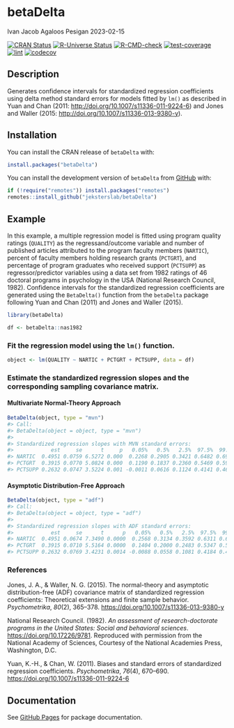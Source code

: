 betaDelta
================
Ivan Jacob Agaloos Pesigan
2023-02-15

<!-- README.md is generated from README.Rmd. Please edit that file -->
<!-- badges: start -->

[![CRAN
Status](https://www.r-pkg.org/badges/version/betaDelta)](https://cran.r-project.org/package=betaDelta)
[![R-Universe
Status](https://jeksterslab.r-universe.dev/badges/betaDelta)](https://jeksterslab.r-universe.dev)
[![R-CMD-check](https://github.com/jeksterslab/betaDelta/workflows/R-CMD-check/badge.svg)](https://github.com/jeksterslab/betaDelta/actions)
[![test-coverage](https://github.com/jeksterslab/betaDelta/actions/workflows/test-coverage.yaml/badge.svg)](https://github.com/jeksterslab/betaDelta/actions/workflows/test-coverage.yaml)
[![lint](https://github.com/jeksterslab/betaDelta/actions/workflows/lint.yaml/badge.svg)](https://github.com/jeksterslab/betaDelta/actions/workflows/lint.yaml)
[![codecov](https://codecov.io/gh/jeksterslab/betaDelta/branch/main/graph/badge.svg?token=KVLUET3DJ6)](https://codecov.io/gh/jeksterslab/betaDelta)
<!-- badges: end -->

## Description

Generates confidence intervals for standardized regression coefficients
using delta method standard errors for models fitted by `lm()` as
described in Yuan and Chan (2011:
<http://doi.org/10.1007/s11336-011-9224-6>) and Jones and Waller (2015:
<http://doi.org/10.1007/s11336-013-9380-y>).

## Installation

You can install the CRAN release of `betaDelta` with:

``` r
install.packages("betaDelta")
```

You can install the development version of `betaDelta` from
[GitHub](https://github.com/jeksterslab/betaDelta) with:

``` r
if (!require("remotes")) install.packages("remotes")
remotes::install_github("jeksterslab/betaDelta")
```

## Example

In this example, a multiple regression model is fitted using program
quality ratings (`QUALITY`) as the regressand/outcome variable and
number of published articles attributed to the program faculty members
(`NARTIC`), percent of faculty members holding research grants
(`PCTGRT`), and percentage of program graduates who received support
(`PCTSUPP`) as regressor/predictor variables using a data set from 1982
ratings of 46 doctoral programs in psychology in the USA (National
Research Council, 1982). Confidence intervals for the standardized
regression coefficients are generated using the `BetaDelta()` function
from the `betaDelta` package following Yuan and Chan (2011) and Jones
and Waller (2015).

``` r
library(betaDelta)
```

``` r
df <- betaDelta::nas1982
```

### Fit the regression model using the `lm()` function.

``` r
object <- lm(QUALITY ~ NARTIC + PCTGRT + PCTSUPP, data = df)
```

### Estimate the standardized regression slopes and the corresponding sampling covariance matrix.

#### Multivariate Normal-Theory Approach

``` r
BetaDelta(object, type = "mvn")
#> Call:
#> BetaDelta(object = object, type = "mvn")
#> 
#> Standardized regression slopes with MVN standard errors:
#>            est     se      t     p   0.05%   0.5%   2.5%  97.5%  99.5% 99.95%
#> NARTIC  0.4951 0.0759 6.5272 0.000  0.2268 0.2905 0.3421 0.6482 0.6998 0.7635
#> PCTGRT  0.3915 0.0770 5.0824 0.000  0.1190 0.1837 0.2360 0.5469 0.5993 0.6640
#> PCTSUPP 0.2632 0.0747 3.5224 0.001 -0.0011 0.0616 0.1124 0.4141 0.4649 0.5276
```

#### Asymptotic Distribution-Free Approach

``` r
BetaDelta(object, type = "adf")
#> Call:
#> BetaDelta(object = object, type = "adf")
#> 
#> Standardized regression slopes with ADF standard errors:
#>            est     se      t      p   0.05%   0.5%   2.5%  97.5%  99.5% 99.95%
#> NARTIC  0.4951 0.0674 7.3490 0.0000  0.2568 0.3134 0.3592 0.6311 0.6769 0.7335
#> PCTGRT  0.3915 0.0710 5.5164 0.0000  0.1404 0.2000 0.2483 0.5347 0.5830 0.6426
#> PCTSUPP 0.2632 0.0769 3.4231 0.0014 -0.0088 0.0558 0.1081 0.4184 0.4707 0.5353
```

### References

Jones, J. A., & Waller, N. G. (2015). The normal-theory and asymptotic
distribution-free (ADF) covariance matrix of standardized regression
coefficients: Theoretical extensions and finite sample behavior.
*Psychometrika*, *80*(2), 365–378.
<https://doi.org/10.1007/s11336-013-9380-y>

National Research Council. (1982). *An assessment of research-doctorate
programs in the United States: Social and behavioral sciences*.
<https://doi.org/10.17226/9781>. Reproduced with permission from the
National Academy of Sciences, Courtesy of the National Academies Press,
Washington, D.C.

Yuan, K.-H., & Chan, W. (2011). Biases and standard errors of
standardized regression coefficients. *Psychometrika*, *76*(4), 670–690.
<https://doi.org/10.1007/s11336-011-9224-6>

## Documentation

See [GitHub Pages](https://jeksterslab.github.io/betaDelta/index.html)
for package documentation.
